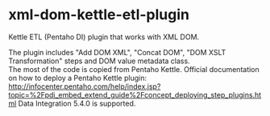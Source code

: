 # xml-dom-kettle-etl-plugin
Kettle ETL (Pentaho DI) plugin that works with XML DOM.

The plugin includes "Add DOM XML", "Concat DOM", "DOM XSLT Transformation" steps and DOM value metadata class.  
The most of the code is copied from Pentaho Kettle.
Official documentation on how to deploy a Pentaho Kettle plugin:
http://infocenter.pentaho.com/help/index.jsp?topic=%2Fpdi_embed_extend_guide%2Fconcept_deploying_step_plugins.html
Data Integration 5.4.0 is supported.

